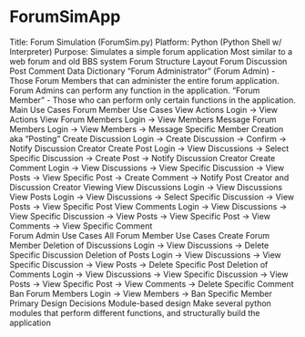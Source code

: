 ForumSimApp
===========

Title: Forum Simulation (ForumSim.py)
Platform: Python (Python Shell w/ Interpreter)
Purpose: Simulates a simple forum application
Most similar to a web forum and old BBS system
Forum Structure Layout
Forum
  Discussion
    Post
      Comment
Data Dictionary
“Forum Administrator” (Forum Admin) - Those Forum Members that can administer the entire forum application. Forum Admins can perform any function in the application.
“Forum Member” - Those who can perform only certain functions in the application.
Main Use Cases
Forum Member Use Cases
View Actions
Login → View Actions
View Forum Members
Login → View Members
Message Forum Members
Login → View Members → Message Specific Member
Creation aka “Posting”
Create Discussion
Login → Create Discussion → Confirm → Notify Discussion Creator
Create Post
Login → View Discussions → Select Specific Discussion → Create Post → Notify Discussion Creator
 Create Comment
Login → View Discussions → View Specific Discussion → View Posts → View Specific Post → Create Comment → Notify Post Creator and Discussion Creator 
Viewing
View Discussions
Login → View Discussions
View Posts
Login → View Discussions → Select Specific Discussion → View Posts → View Specific Post
View Comments
Login → View Discussions → View Specific Discussion → View Posts → View Specific Post → View Comments → View Specific Comment  
Forum Admin Use Cases
All Forum Member Use Cases
Create Forum Member
Deletion of Discussions
Login → View Discussions → Delete Specific Discussion
Deletion of Posts
Login → View Discussions → View Specific Discussion → View Posts → Delete Specific Post
Deletion of Comments
Login → View Discussions → View Specific Discussion → View Posts → View Specific Post → View Comments → Delete Specific Comment
Ban Forum Members
Login → View Members → Ban Specific Member
Primary Design Decisions
Module-based design
Make several python modules that perform different functions, and structurally build the application
